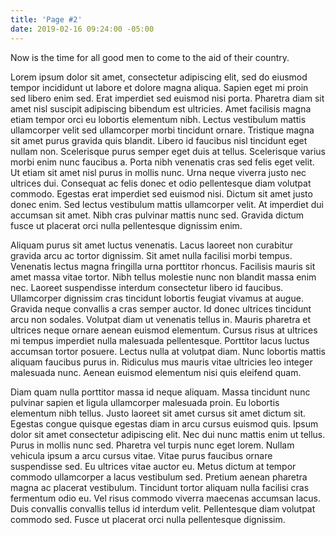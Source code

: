 ```yaml
---
title: 'Page #2'
date: 2019-02-16 09:24:00 -05:00
---
```


Now is the time for all good men to come to the aid of their country.

Lorem ipsum dolor sit amet, consectetur adipiscing elit, sed do eiusmod tempor incididunt ut labore et dolore magna aliqua. Sapien eget mi proin sed libero enim sed. Erat imperdiet sed euismod nisi porta. Pharetra diam sit amet nisl suscipit adipiscing bibendum est ultricies. Amet facilisis magna etiam tempor orci eu lobortis elementum nibh. Lectus vestibulum mattis ullamcorper velit sed ullamcorper morbi tincidunt ornare. Tristique magna sit amet purus gravida quis blandit. Libero id faucibus nisl tincidunt eget nullam non. Scelerisque purus semper eget duis at tellus. Scelerisque varius morbi enim nunc faucibus a. Porta nibh venenatis cras sed felis eget velit. Ut etiam sit amet nisl purus in mollis nunc. Urna neque viverra justo nec ultrices dui. Consequat ac felis donec et odio pellentesque diam volutpat commodo. Egestas erat imperdiet sed euismod nisi. Dictum sit amet justo donec enim. Sed lectus vestibulum mattis ullamcorper velit. At imperdiet dui accumsan sit amet. Nibh cras pulvinar mattis nunc sed. Gravida dictum fusce ut placerat orci nulla pellentesque dignissim enim.

Aliquam purus sit amet luctus venenatis. Lacus laoreet non curabitur gravida arcu ac tortor dignissim. Sit amet nulla facilisi morbi tempus. Venenatis lectus magna fringilla urna porttitor rhoncus. Facilisis mauris sit amet massa vitae tortor. Nibh tellus molestie nunc non blandit massa enim nec. Laoreet suspendisse interdum consectetur libero id faucibus. Ullamcorper dignissim cras tincidunt lobortis feugiat vivamus at augue. Gravida neque convallis a cras semper auctor. Id donec ultrices tincidunt arcu non sodales. Volutpat diam ut venenatis tellus in. Mauris pharetra et ultrices neque ornare aenean euismod elementum. Cursus risus at ultrices mi tempus imperdiet nulla malesuada pellentesque. Porttitor lacus luctus accumsan tortor posuere. Lectus nulla at volutpat diam. Nunc lobortis mattis aliquam faucibus purus in. Ridiculus mus mauris vitae ultricies leo integer malesuada nunc. Aenean euismod elementum nisi quis eleifend quam.

Diam quam nulla porttitor massa id neque aliquam. Massa tincidunt nunc pulvinar sapien et ligula ullamcorper malesuada proin. Eu lobortis elementum nibh tellus. Justo laoreet sit amet cursus sit amet dictum sit. Egestas congue quisque egestas diam in arcu cursus euismod quis. Ipsum dolor sit amet consectetur adipiscing elit. Nec dui nunc mattis enim ut tellus. Purus in mollis nunc sed. Pharetra vel turpis nunc eget lorem. Nullam vehicula ipsum a arcu cursus vitae. Vitae purus faucibus ornare suspendisse sed. Eu ultrices vitae auctor eu. Metus dictum at tempor commodo ullamcorper a lacus vestibulum sed. Pretium aenean pharetra magna ac placerat vestibulum. Tincidunt tortor aliquam nulla facilisi cras fermentum odio eu. Vel risus commodo viverra maecenas accumsan lacus. Duis convallis convallis tellus id interdum velit. Pellentesque diam volutpat commodo sed. Fusce ut placerat orci nulla pellentesque dignissim.